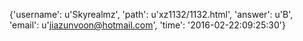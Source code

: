{'username': u'Skyrealmz', 'path': u'xz1132/1132.html', 'answer': u'B', 'email': u'jiazunvoon@hotmail.com', 'time': '2016-02-22:09:25:30'}